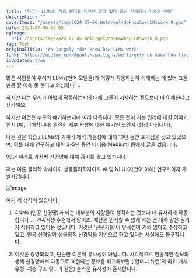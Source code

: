 ```yaml
---
title: "우리는 LLMs의 작동 원리를 대부분 알고 있다 최신 인공지능 기술의 이해"
description: ""
coverImage: "/assets/img/2024-07-06-WelargelydoknowhowLLMswork_0.png"
date: 2024-07-06 03:05
ogImage:
  url: /assets/img/2024-07-06-WelargelydoknowhowLLMswork_0.png
tag: Tech
originalTitle: "We largely *do* know how LLMs work"
link: "https://medium.com/@paul.k.pallaghy/we-largely-do-know-how-llms-work-57ed21410f2a"
isUpdated: true
---
```


많은 사람들이 우리가 LLMs(언어 모델들)가 어떻게 작동하는지 이해하는 데 있어 그들만큼 잘 이해 못 한다고 의심합니다.

하지만 나는 우리가 어떻게 작동하는지에 대해 그들이 시사하는 정도보다 더 이해한다고 생각해요.

하지만 이것은 누구와 얘기하는지에 따라 다릅니다. 모든 것이 기본 원리에 대한 이야기인지 (예, 이해합니다) 완전한 세부 사항에 대한 얘기인 초인지 (항상 아닙니다).

나는 깊은 학습 / LLMs의 기계식 해석 가능성에 대해 10년 동안 호기심을 갖고 있었으며, 이를 대해 연구하고 대략 3-5년 동안 미디움(Medium) 등에서 글을 썼습니다.

<!-- cozy-coder - 수평 -->

<ins class="adsbygoogle"
     style="display:block"
     data-ad-client="ca-pub-4877378276818686"
     data-ad-slot="1107185301"
     data-ad-format="auto"
     data-full-width-responsive="true"></ins>

<script>
     (adsbygoogle = window.adsbygoogle || []).push({});
</script>

99년 이래로 가끔씩 신경망에 대해 흥미를 갖고 있습니다.

저는 이론 물리학 박사이자 생물물리학자이자 AI 및 NLU (자연어 이해) 연구자이자 개발자입니다.

![image](/assets/img/2024-07-06-WelargelydoknowhowLLMswork_0.png)

여기 제 생각이 있습니다:

<!-- cozy-coder - 수평 -->

<ins class="adsbygoogle"
     style="display:block"
     data-ad-client="ca-pub-4877378276818686"
     data-ad-slot="1107185301"
     data-ad-format="auto"
     data-full-width-responsive="true"></ins>

<script>
     (adsbygoogle = window.adsbygoogle || []).push({});
</script>

1. ANNs (인공 신경망)과 뇌는 대부분의 사람들이 생각하는 것보다 더 유사하게 작동합니다 . . _거시적인_ 수준에서 말이죠. 패턴을 인식할 수 있게 하는 건 대략 같은 원리가 작용하고 있다는 것입니다. 이것은 '전문가들'이 유사성이 거의 없다고 주장하고 있고, 인공 신경망이 생물학적 신경망을 기반으로 하고 있다는 사실에도 불구합니다.

2. 이것은 증명되었고, 단순한 이론적 유사성이 아닙니다. 시각적으로 인공적인 정보와 생체 신경망에서 자동으로 표현되는 정보를 비교해보면 ('할머니 뉴런'의 하위 개체 유형, 계층 구조 및...과 같은) 놀라운 유사성이 존재합니다.
